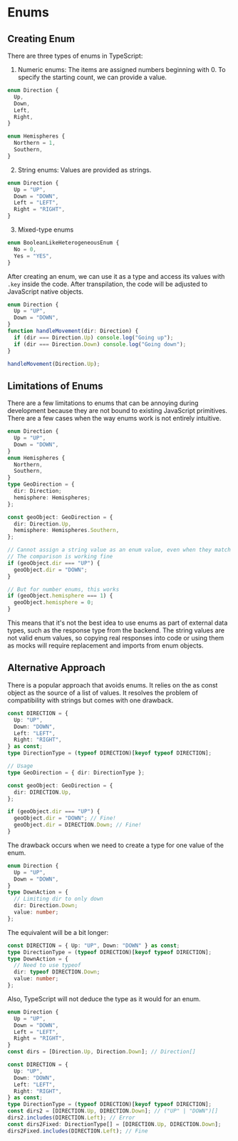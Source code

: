 # Enums

## Creating Enum

There are three types of enums in TypeScript:

1. Numeric enums: The items are assigned numbers beginning with 0. To specify the starting count, we can provide a value.

```ts
enum Direction {
  Up,
  Down,
  Left,
  Right,
}

enum Hemispheres {
  Northern = 1,
  Southern,
}
```

2. String enums: Values are provided as strings.

```ts
enum Direction {
  Up = "UP",
  Down = "DOWN",
  Left = "LEFT",
  Right = "RIGHT",
}
```

3. Mixed-type enums

```ts
enum BooleanLikeHeterogeneousEnum {
  No = 0,
  Yes = "YES",
}
```

After creating an enum, we can use it as a type and access its values with `.key` inside the code. After transpilation, the code will be adjusted to JavaScript native objects.

```ts
enum Direction {
  Up = "UP",
  Down = "DOWN",
}
function handleMovement(dir: Direction) {
  if (dir === Direction.Up) console.log("Going up");
  if (dir === Direction.Down) console.log("Going down");
}

handleMovement(Direction.Up);
```

## Limitations of Enums

There are a few limitations to enums that can be annoying during development because they are not bound to existing JavaScript primitives. There are a few cases when the way enums work is not entirely intuitive.

```ts
enum Direction {
  Up = "UP",
  Down = "DOWN",
}
enum Hemispheres {
  Northern,
  Southern,
}
type GeoDirection = {
  dir: Direction;
  hemisphere: Hemispheres;
};

const geoObject: GeoDirection = {
  dir: Direction.Up,
  hemisphere: Hemispheres.Southern,
};

// Cannot assign a string value as an enum value, even when they match
// The comparison is working fine
if (geoObject.dir === "UP") {
  geoObject.dir = "DOWN";
}

// But for number enums, this works
if (geoObject.hemisphere === 1) {
  geoObject.hemisphere = 0;
}
```

This means that it's not the best idea to use enums as part of external data types, such as the response type from the backend. The string values are not valid enum values, so copying real responses into code or using them as mocks will require replacement and imports from enum objects.

## Alternative Approach

There is a popular approach that avoids enums. It relies on the as const object as the source of a list of values. It resolves the problem of compatibility with strings but comes with one drawback.

```ts
const DIRECTION = {
  Up: "UP",
  Down: "DOWN",
  Left: "LEFT",
  Right: "RIGHT",
} as const;
type DirectionType = (typeof DIRECTION)[keyof typeof DIRECTION];

// Usage
type GeoDirection = { dir: DirectionType };

const geoObject: GeoDirection = {
  dir: DIRECTION.Up,
};

if (geoObject.dir === "UP") {
  geoObject.dir = "DOWN"; // Fine!
  geoObject.dir = DIRECTION.Down; // Fine!
}
```

The drawback occurs when we need to create a type for one value of the enum.

```ts
enum Direction {
  Up = "UP",
  Down = "DOWN",
}
type DownAction = {
  // Limiting dir to only down
  dir: Direction.Down;
  value: number;
};
```

The equivalent will be a bit longer:

```ts
const DIRECTION = { Up: "UP", Down: "DOWN" } as const;
type DirectionType = (typeof DIRECTION)[keyof typeof DIRECTION];
type DownAction = {
  // Need to use typeof
  dir: typeof DIRECTION.Down;
  value: number;
};
```

Also, TypeScript will not deduce the type as it would for an enum.

```ts
enum Direction {
  Up = "UP",
  Down = "DOWN",
  Left = "LEFT",
  Right = "RIGHT",
}
const dirs = [Direction.Up, Direction.Down]; // Direction[]

const DIRECTION = {
  Up: "UP",
  Down: "DOWN",
  Left: "LEFT",
  Right: "RIGHT",
} as const;
type DirectionType = (typeof DIRECTION)[keyof typeof DIRECTION];
const dirs2 = [DIRECTION.Up, DIRECTION.Down]; // ("UP" | "DOWN")[]
dirs2.includes(DIRECTION.Left); // Error
const dirs2Fixed: DirectionType[] = [DIRECTION.Up, DIRECTION.Down];
dirs2Fixed.includes(DIRECTION.Left); // Fine
```
